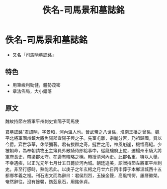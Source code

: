 ﻿---
title: '佚名-司馬景和墓誌銘'
tags: ['碑刻', '楷書']
order: 6
---
# 佚名-司馬景和墓誌銘
* 又名「司馬昞墓誌銘」

## 特色
* 用筆峻利勁健，體勢茂密
* 章法佈局，大小錯落

## 原文
魏故持節左將軍平州刺史宜陽子司馬使

君墓誌銘”君諱昞，字景和，河內溫人也。晉武帝之八世孫，淮南王播之曾孫，魏平北將軍固州鎮大將魚陽郡宜陽子興之子。先室屯離，宗胤分否，乃祖歸國，賞以今爵。弈世承華，休榮彌著。君有拔群之奇，挺世之用，神風魁崖，機悟高絕。少被朝命，為奉朝請牧王主簿員外散騎侍郎給事中，從龍驤府上佐，遷楊州車騎大將軍府長史，帶梁郡太守。在邊有暐略之稱。轉授清河內史。此郡名重，特以人舉。不幸遇疾，以正光元年七月廿五日薨於河內城。朝廷追美，詔贈持節左將軍平州刺史。非至行感時，熟能若此。以庚子之年玄枵之月廿六日丙申葬于本鄉溫城西十五都鄉孝義之裡。刊石志文而為辭曰：君侯烈烈，玉操金聲，高風愕愕，屢曆徽榮。奄然辭往，沒有餘馨，鐫茲泉石，用銘休貞。

